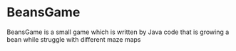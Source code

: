 # BeansGame
BeansGame is a small game which is written by Java code that is growing a bean while struggle with different maze maps
